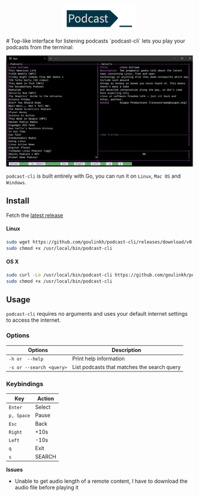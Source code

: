 <p align="center"><img width="200px" src="/ressources/img/logo.png" alt="podcast-cli"/></p>
#
Top-like interface for listening podcasts
`podcast-cli` lets you play your podcasts from the terminal:
<p align="center"><img src="/ressources/img/demo.gif" alt="podcast-cli"/></p>

`podcast-cli` is built entirely with Go, you can run it on `Linux`, `Mac OS` and `Windows`.

## Install
Fetch the [latest release](https://github.com/goulinkh/podcast-cli/releases)

#### Linux

```bash
sudo wget https://github.com/goulinkh/podcast-cli/releases/download/v0.1.1/podcast-cli-0.1.1-linux-amd64 -O /usr/local/bin/podcast-cli
sudo chmod +x /usr/local/bin/podcast-cli
```

#### OS X

```bash
sudo curl -Lo /usr/local/bin/podcast-cli https://github.com/goulinkh/podcast-cli/releases/download/v0.1.1/podcast-cli-0.1.1-darwin-amd64
sudo chmod +x /usr/local/bin/podcast-cli
```

## Usage
`podcast-cli` requires no arguments and uses your default internet settings to access the internet.

### Options

| Options                  | Description                                 |
| ------------------------ | ------------------------------------------- |
| `-h or  --help`          | Print help information                      |
| `-s or --search <query>` | List podcasts that matches the search query |

### Keybindings

| Key        | Action |
| ---------- | ------ |
| `Enter`    | Select |
| `p, Space` | Pause  |
| `Esc`      | Back   |
| `Right`    | +10s   |
| `Left`     | -10s   |
| `q`        | Exit   |
| `s`        | SEARCH |


**Issues**

* Unable to get audio length of a remote content, I have to download the audio file before playing it
